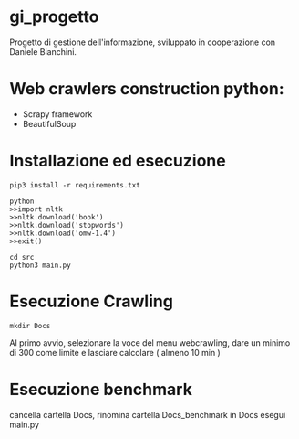 # gi_progetto
Progetto di gestione dell'informazione, sviluppato in cooperazione con Daniele Bianchini.

# Web crawlers construction python:
- Scrapy framework 
- BeautifulSoup

# Installazione ed esecuzione

```shell
pip3 install -r requirements.txt

python
>>import nltk
>>nltk.download('book')
>>nltk.download('stopwords')
>>nltk.download('omw-1.4')
>>exit()

cd src
python3 main.py
```
# Esecuzione Crawling
```shell
mkdir Docs
```

Al primo avvio, selezionare la voce del menu webcrawling, dare un minimo di 300 come limite e lasciare calcolare ( almeno 10 min )

# Esecuzione benchmark

cancella cartella Docs, rinomina cartella Docs_benchmark in Docs
esegui main.py